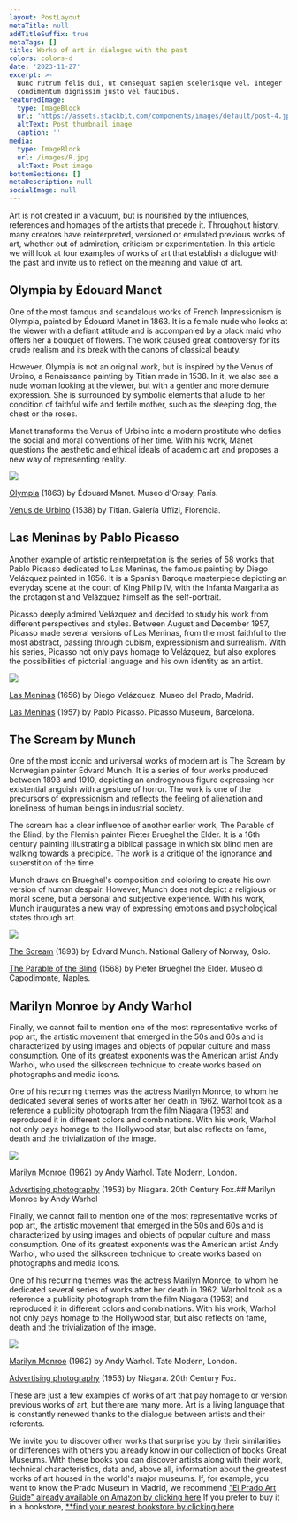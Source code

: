 ```yaml
---
layout: PostLayout
metaTitle: null
addTitleSuffix: true
metaTags: []
title: Works of art in dialogue with the past
colors: colors-d
date: '2023-11-27'
excerpt: >-
  Nunc rutrum felis dui, ut consequat sapien scelerisque vel. Integer
  condimentum dignissim justo vel faucibus.
featuredImage:
  type: ImageBlock
  url: 'https://assets.stackbit.com/components/images/default/post-4.jpeg'
  altText: Post thumbnail image
  caption: ''
media:
  type: ImageBlock
  url: /images/R.jpg
  altText: Post image
bottomSections: []
metaDescription: null
socialImage: null
---
```

Art is not created in a vacuum, but is nourished by the influences, references and homages of the artists that precede it. Throughout history, many creators have reinterpreted, versioned or emulated previous works of art, whether out of admiration, criticism or experimentation. In this article we will look at four examples of works of art that establish a dialogue with the past and invite us to reflect on the meaning and value of art.

## Olympia by Édouard Manet

One of the most famous and scandalous works of French Impressionism is Olympia, painted by Édouard Manet in 1863. It is a female nude who looks at the viewer with a defiant attitude and is accompanied by a black maid who offers her a bouquet of flowers. The work caused great controversy for its crude realism and its break with the canons of classical beauty.

However, Olympia is not an original work, but is inspired by the Venus of Urbino, a Renaissance painting by Titian made in 1538. In it, we also see a nude woman looking at the viewer, but with a gentler and more demure expression. She is surrounded by symbolic elements that allude to her condition of faithful wife and fertile mother, such as the sleeping dog, the chest or the roses.

Manet transforms the Venus of Urbino into a modern prostitute who defies the social and moral conventions of her time. With his work, Manet questions the aesthetic and ethical ideals of academic art and proposes a new way of representing reality.

![](https://4.bp.blogspot.com/-RC41A7m39tE/VyeCAkIkHpI/AAAAAAAFoPw/vY1nD812QHcKpSJ6TWrkNkLJ5KFz-fHJgCKgB/s1600/%25C3%2589douard%2BManet%2BOlympia%252C%2B1863%2B%25283%2529.jpg)

[Olympia](https://upload.wikimedia.org/wikipedia/commons/thumb/5/5c/%C3%89douard_Manet_-_Olympia_-_Google_Art_Project_3.jpg/1200px-%C3%89douard_Manet_-_Olympia_-_Google_Art_Project_3.jpg) (1863) by Édouard Manet. Museo d'Orsay, París.

[Venus de Urbino](https://upload.wikimedia.org/wikipedia/commons/thumb/2/2c/Tizian_102.jpg/1200px-Tizian_102.jpg) (1538) by Titian. Galería Uffizi, Florencia.



## Las Meninas by Pablo Picasso

Another example of artistic reinterpretation is the series of 58 works that Pablo Picasso dedicated to Las Meninas, the famous painting by Diego Velázquez painted in 1656. It is a Spanish Baroque masterpiece depicting an everyday scene at the court of King Philip IV, with the Infanta Margarita as the protagonist and Velázquez himself as the self-portrait.

Picasso deeply admired Velázquez and decided to study his work from different perspectives and styles. Between August and December 1957, Picasso made several versions of Las Meninas, from the most faithful to the most abstract, passing through cubism, expressionism and surrealism. With his series, Picasso not only pays homage to Velázquez, but also explores the possibilities of pictorial language and his own identity as an artist.

![](https://th.bing.com/th/id/R.5f269af7dff8eca00a29a424e751433a?rik=s8PjZknvl9BL4A\&pid=ImgRaw\&r=0)

[Las Meninas](https://upload.wikimedia.org/wikipedia/commons/thumb/9/9d/Las_Meninas%2C_by_Diego_Vel%C3%A1zquez%2C_from_Prado_in_Google_Earth.jpg/1200px-Las_Meninas%2C_by_Diego_Vel%C3%A1zquez%2C_from_Prado_in_Google_Earth.jpg) (1656) by Diego Velázquez. Museo del Prado, Madrid.

[Las Meninas](https://upload.wikimedia.org/wikipedia/en/thumb/4/4c/PicassoLasMeninas1957.jpg/1200px-PicassoLasMeninas1957.jpg) (1957) by Pablo Picasso. Picasso Museum, Barcelona.

## The Scream by Munch

One of the most iconic and universal works of modern art is The Scream by Norwegian painter Edvard Munch. It is a series of four works produced between 1893 and 1910, depicting an androgynous figure expressing her existential anguish with a gesture of horror. The work is one of the precursors of expressionism and reflects the feeling of alienation and loneliness of human beings in industrial society.

The scream has a clear influence of another earlier work, The Parable of the Blind, by the Flemish painter Pieter Brueghel the Elder. It is a 16th century painting illustrating a biblical passage in which six blind men are walking towards a precipice. The work is a critique of the ignorance and superstition of the time.

Munch draws on Brueghel's composition and coloring to create his own version of human despair. However, Munch does not depict a religious or moral scene, but a personal and subjective experience. With his work, Munch inaugurates a new way of expressing emotions and psychological states through art.

![](https://artsdot.com/ADC/Art-ImgScreen-3.nsf/O/A-7YUDHV/$FILE/Pieter-bruegel-the-elder-the-parable-of-the-blind-leading-the-blind.jpg)

[The Scream](https://upload.wikimedia.org/wikipedia/commons/thumb/f/f4/The_Scream.jpg/1200px-The_Scream.jpg) (1893) by Edvard Munch. National Gallery of Norway, Oslo.

[The Parable of the Blind](https://upload.wikimedia.org/wikipedia/commons/thumb/8/8c/Pieter_Bruegel_the_Elder_-_The_Parable_of_the_Blind_Leading_the_Blind_-_Google_Art_Project.jpg/1200px-Pieter_Bruegel_the_Elder_-_The_Parable_of_the_Blind_Leading_the_Blind_-_Google_Art_Project.jpg) (1568) by Pieter Brueghel the Elder. Museo di Capodimonte, Naples.

## Marilyn Monroe by Andy Warhol

Finally, we cannot fail to mention one of the most representative works of pop art, the artistic movement that emerged in the 50s and 60s and is characterized by using images and objects of popular culture and mass consumption. One of its greatest exponents was the American artist Andy Warhol, who used the silkscreen technique to create works based on photographs and media icons.

One of his recurring themes was the actress Marilyn Monroe, to whom he dedicated several series of works after her death in 1962. Warhol took as a reference a publicity photograph from the film Niagara (1953) and reproduced it in different colors and combinations. With his work, Warhol not only pays homage to the Hollywood star, but also reflects on fame, death and the trivialization of the image.

![](/images/R.jpg)

[Marilyn Monroe](https://upload.wikimedia.org/wikipedia/en/thumb/e/e3/Marilyn_Monroe_by_Andy_Warhol_%281963%29.jpg/1200px-Marilyn_Monroe_by_Andy_Warhol_%281963%29.jpg) (1962) by Andy Warhol. Tate Modern, London.

[Advertising photography](https://upload.wikimedia.org/wikipedia/commons/thumb/1/1f/Marilyn_Monroe_in_Niagara.png/1200px-Marilyn_Monroe_in_Niagara.png) (1953) by Niagara. 20th Century Fox.## Marilyn Monroe by Andy Warhol

Finally, we cannot fail to mention one of the most representative works of pop art, the artistic movement that emerged in the 50s and 60s and is characterized by using images and objects of popular culture and mass consumption. One of its greatest exponents was the American artist Andy Warhol, who used the silkscreen technique to create works based on photographs and media icons.

One of his recurring themes was the actress Marilyn Monroe, to whom he dedicated several series of works after her death in 1962. Warhol took as a reference a publicity photograph from the film Niagara (1953) and reproduced it in different colors and combinations. With his work, Warhol not only pays homage to the Hollywood star, but also reflects on fame, death and the trivialization of the image.

![](/images/R.jpg)

[Marilyn Monroe](https://upload.wikimedia.org/wikipedia/en/thumb/e/e3/Marilyn_Monroe_by_Andy_Warhol_%281963%29.jpg/1200px-Marilyn_Monroe_by_Andy_Warhol_%281963%29.jpg) (1962) by Andy Warhol. Tate Modern, London.

[Advertising photography](https://upload.wikimedia.org/wikipedia/commons/thumb/1/1f/Marilyn_Monroe_in_Niagara.png/1200px-Marilyn_Monroe_in_Niagara.png) (1953) by Niagara. 20th Century Fox.

These are just a few examples of works of art that pay homage to or version previous works of art, but there are many more. Art is a living language that is constantly renewed thanks to the dialogue between artists and their referents.

We invite you to discover other works that surprise you by their similarities or differences with others you already know in our collection of books Great Museums. With these books you can discover artists along with their work, technical characteristics, data and, above all, information about the greatest works of art housed in the world's major museums. If, for example, you want to know the Prado Museum in Madrid, we recommend ["El Prado Art Guide" already available on Amazon by clicking here](https://www.amazon.es/dp/8418943424/) If you prefer to buy it in a bookstore, [**find your nearest bookstore by clicking here](https://www.todostuslibros.com/libros/museo-del-louvre-guia-de-arte_978-84-18943-42-3)
